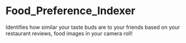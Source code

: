 # Food_Preference_Indexer
Identifies how similar your taste buds are to your friends based on your restaurant reviews, food images in your camera roll!
